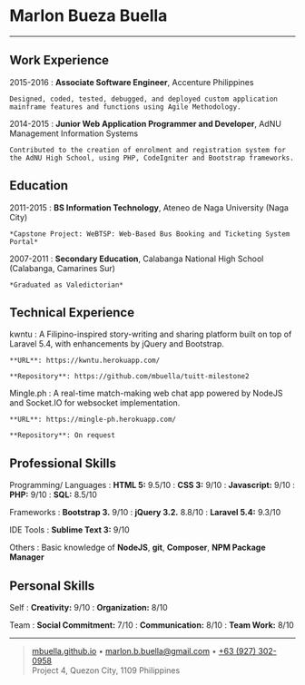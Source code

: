 Marlon Bueza Buella
===================

----

Work Experience
----------

2015-2016
:   **Associate Software Engineer**, Accenture Philippines

    Designed, coded, tested, debugged, and deployed custom application mainframe features and functions using Agile Methodology.

2014-2015
:   **Junior Web Application Programmer and Developer**, AdNU Management Information Systems

    Contributed to the creation of enrolment and registration system for the AdNU High School, using PHP, CodeIgniter and Bootstrap frameworks.

Education
---------

2011-2015
:   **BS Information Technology**, Ateneo de Naga University (Naga City)

    *Capstone Project: WeBTSP: Web-Based Bus Booking and Ticketing System Portal*

2007-2011
:   **Secondary Education**, Calabanga National High School (Calabanga, Camarines Sur)

    *Graduated as Valedictorian*

Technical Experience
--------------------

kwntu
:   A Filipino-inspired story-writing and sharing platform built on top of Laravel 5.4, with enhancements by jQuery and Bootstrap.

    **URL**: https://kwntu.herokuapp.com/

    **Repository**: https://github.com/mbuella/tuitt-milestone2

Mingle.ph
:   A real-time match-making web chat app powered by NodeJS and Socket.IO for websocket implementation.

    **URL**: https://mingle-ph.herokuapp.com/

    **Repository**: On request

Professional Skills
--------------------

Programming/ Languages
:   **HTML 5:** 9.5/10
:   **CSS 3:** 9/10
:   **Javascript:** 9/10
:   **PHP:** 9/10
:   **SQL:** 8.5/10

Frameworks
:   **Bootstrap 3.** 9/10
:   **jQuery 3.2.** 8.8/10
:   **Laravel 5.4:** 9.3/10

IDE Tools
:   **Sublime Text 3:** 9/10

Others
:   Basic knowledge of **NodeJS**, **git**, **Composer**, **NPM Package Manager**

Personal Skills
--------------------

Self
:   **Creativity:** 9/10
:   **Organization:** 8/10

Team
:   **Social Commitment:** 7/10
:   **Communication:** 8/10
:   **Team Work:** 8/10

----

> [mbuella.github.io](https://mbuella.github.io/) 
• [marlon.b.buella@gmail.com](mailto:marlon.b.buella@gmail.com) 
• [+63 (927) 302-0958](tel:+639273020958)\
> Project 4, Quezon City, 1109 Philippines
